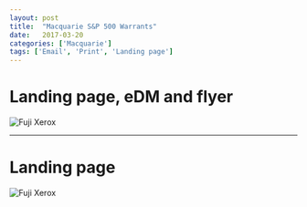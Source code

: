```yaml
---
layout: post
title:  "Macquarie S&P 500 Warrants"
date:   2017-03-20
categories: ['Macquarie']
tags: ['Email', 'Print', 'Landing page']
---
```


# Landing page, eDM and flyer
![Fuji Xerox](https://raw.githubusercontent.com/gbjack/gbjack.github.io/master/assets/images/m1.png)


---


# Landing page
![Fuji Xerox](https://raw.githubusercontent.com/gbjack/gbjack.github.io/master/assets/images/m2.png)
